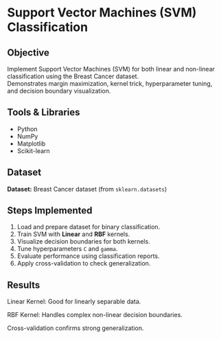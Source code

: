 # Support Vector Machines (SVM) Classification

## Objective
Implement Support Vector Machines (SVM) for both linear and non-linear classification using the Breast Cancer dataset.  
Demonstrates margin maximization, kernel trick, hyperparameter tuning, and decision boundary visualization.


## Tools & Libraries
- Python
- NumPy
- Matplotlib
- Scikit-learn

## Dataset
**Dataset:** Breast Cancer dataset (from `sklearn.datasets`)


## Steps Implemented
1. Load and prepare dataset for binary classification.
2. Train SVM with **Linear** and **RBF** kernels.
3. Visualize decision boundaries for both kernels.
4. Tune hyperparameters `C` and `gamma`.
5. Evaluate performance using classification reports.
6. Apply cross-validation to check generalization.


## Results

Linear Kernel: Good for linearly separable data.

RBF Kernel: Handles complex non-linear decision boundaries.

Cross-validation confirms strong generalization.
